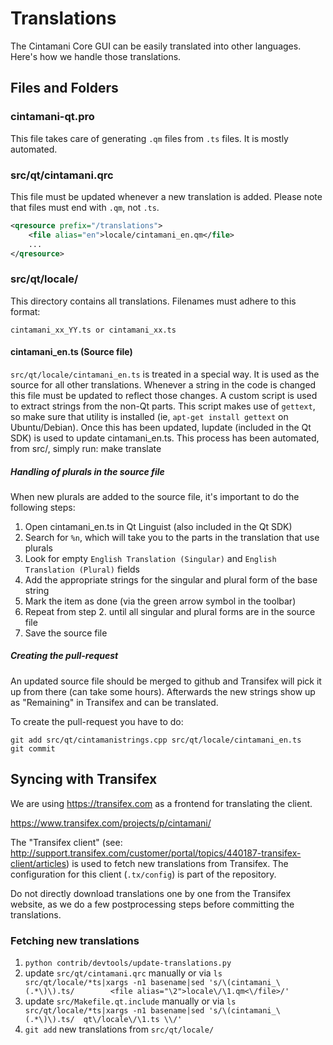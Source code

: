 Translations
============

The Cintamani Core GUI can be easily translated into other languages. Here's how we
handle those translations.

Files and Folders
-----------------

### cintamani-qt.pro

This file takes care of generating `.qm` files from `.ts` files. It is mostly
automated.

### src/qt/cintamani.qrc

This file must be updated whenever a new translation is added. Please note that
files must end with `.qm`, not `.ts`.

```xml
<qresource prefix="/translations">
    <file alias="en">locale/cintamani_en.qm</file>
    ...
</qresource>
```

### src/qt/locale/

This directory contains all translations. Filenames must adhere to this format:

    cintamani_xx_YY.ts or cintamani_xx.ts

#### cintamani_en.ts (Source file)

`src/qt/locale/cintamani_en.ts` is treated in a special way. It is used as the
source for all other translations. Whenever a string in the code is changed
this file must be updated to reflect those changes. A custom script is used
to extract strings from the non-Qt parts. This script makes use of `gettext`,
so make sure that utility is installed (ie, `apt-get install gettext` on
Ubuntu/Debian). Once this has been updated, lupdate (included in the Qt SDK)
is used to update cintamani_en.ts. This process has been automated, from src/,
simply run:
    make translate

##### Handling of plurals in the source file

When new plurals are added to the source file, it's important to do the following steps:

1. Open cintamani_en.ts in Qt Linguist (also included in the Qt SDK)
2. Search for `%n`, which will take you to the parts in the translation that use plurals
3. Look for empty `English Translation (Singular)` and `English Translation (Plural)` fields
4. Add the appropriate strings for the singular and plural form of the base string
5. Mark the item as done (via the green arrow symbol in the toolbar)
6. Repeat from step 2. until all singular and plural forms are in the source file
7. Save the source file

##### Creating the pull-request

An updated source file should be merged to github and Transifex will pick it
up from there (can take some hours). Afterwards the new strings show up as "Remaining"
in Transifex and can be translated.

To create the pull-request you have to do:

    git add src/qt/cintamanistrings.cpp src/qt/locale/cintamani_en.ts
    git commit

Syncing with Transifex
----------------------

We are using https://transifex.com as a frontend for translating the client.

https://www.transifex.com/projects/p/cintamani/

The "Transifex client" (see: http://support.transifex.com/customer/portal/topics/440187-transifex-client/articles)
is used to fetch new translations from Transifex. The configuration for this client (`.tx/config`)
is part of the repository.

Do not directly download translations one by one from the Transifex website, as we do a few
postprocessing steps before committing the translations.

### Fetching new translations

1. `python contrib/devtools/update-translations.py`
2. update `src/qt/cintamani.qrc` manually or via
   `ls src/qt/locale/*ts|xargs -n1 basename|sed 's/\(cintamani_\(.*\)\).ts/        <file alias="\2">locale\/\1.qm<\/file>/'`
3. update `src/Makefile.qt.include` manually or via
   `ls src/qt/locale/*ts|xargs -n1 basename|sed 's/\(cintamani_\(.*\)\).ts/  qt\/locale\/\1.ts \\/'`
4. `git add` new translations from `src/qt/locale/`
